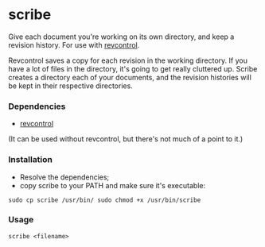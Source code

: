 scribe
======

Give each document you're working on its own directory, and keep a revision history. For use with [revcontrol](https://github.com/Antithesisx/Revcontrol.git).

Revcontrol saves a copy for each revision in the working directory. If you have a lot of files in the directory, it's going to get really cluttered up. Scribe creates a directory each of your documents, and the revision histories will be kept in their respective directories.

### Dependencies
- [revcontrol](https://github.com/Antithesisx/Revcontrol.git)

(It can be used without revcontrol, but there's not much of a point to it.)

### Installation
- Resolve the dependencies;
- copy scribe to your PATH and make sure it's executable:

``
sudo cp scribe /usr/bin/
sudo chmod +x /usr/bin/scribe
``

### Usage
`scribe <filename>`
